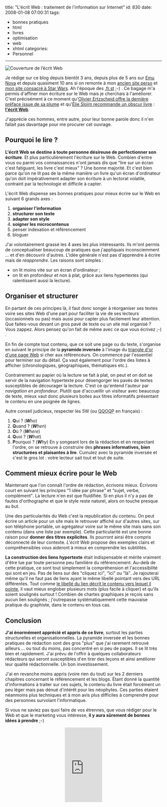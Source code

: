 title: "L'écrit Web : traitement de l'information sur Internet"
id: 830
date: 2008-01-08 07:00:31
tags:
- bonnes pratiques
- html
- livres
- optimisation
- web
- xhtml
categories:
- Personnel
---

![Couverture de l’écrit Web](/images/2008/01/ecrit-web.jpg)

Je rédige sur ce blog depuis bientôt 3 ans, depuis plus de 5 ans sur [Emu Nova](http://www.emunova.net/) et depuis quasiment 10 ans si on remonte à mon [ancien site perso](http://web.archive.org/web/20010223234921/http://www.ifrance.com/the-jedi/) et [mon site consacré à Star Wars](http://the-jedi.ifrance.com/starwars/). Ah l'époque des [.fr.st](http://www.ulimit.com/) ;-) .
Ce bagage m'a permis d'affiner mon écriture sur le Web mais je cherchais à l'améliorer. C'est précisément à ce moment qu'[Olivier Ertzscheid offre la dernière préface issue de sa plume](http://affordance.typepad.com/mon_weblog/2007/08/ronez-est-bon.html) et qu'[Élie Sloïm recommande un obscur livre](http://blog.temesis.com/2007/10/08/261-ecrit-web) : **[l'écrit Web](http://ronez.typepad.com/lecritweb/)**.

J'apprécie ces hommes, entre autre, pour leur bonne parole donc il n'en fallait pas davantage pour me procurer cet ouvrage.
<!--more-->

## Pourquoi le lire ?

**L'écrit Web se destine à toute personne désireuse de perfectionner son écriture**. Et plus particulièrement l'écriture sur le Web.
Combien d'entre vous ou parmi vos connaissances n'ont jamais dis que <q>lire sur un écran c'est fatiguant, les livre c'est mieux</q> ? Une bonne majorité. Et c'est bien parce qu'on ne lit pas de la même manière un livre qu'un écran d'ordinateur qu'on doit impérativement adapter son écriture à un lectorat volatile, contraint par la technologie et difficile à capter.

L'écrit Web dispense ses bonnes pratiques pour mieux écrire sur le Web en suivant 6 grands axes :

1.  **organiser l'information**
2.  **structurer son texte**
3.  **adapter son style**
4.  **soigner les microcontenus**
5.  penser indexation et référencement
6.  bloguer

J'ai volontairement grassé les 4 axes les plus intéressants. Ils m'ont permis de conceptualiser beaucoup de pratiques que j'appliquais inconsciemment ... et d'en découvrir d'autres.
L'idée générale n'est pas d'apprendre à écrire mais de _réapprendre_. Les raisons sont simples :

*   on lit moins vite sur un écran d'ordinateur ;
*   on lit en profondeur et non à plat, grâce aux liens hypertextes (qui ralentissent aussi la lecture).

## Organiser et structurer

En partant de ces principes là, il faut donc songer à réorganiser ses textes voire ses sites Web d'une part pour faciliter la vie de ses lecteurs (occasionnels ou pas) mais aussi pour capter plus facilement leur attention. Que faites-vous devant un gros pavé de texte ou un site mal organisé ? Vous zappez. Alors pensez qu'on fait de même avec ce que vous écrivez ;-) .

En fin de compte tout contenu, que ce soit une page ou du texte, s'organise en suivant le principe de la **pyramide inversée** à l'image du [triangle d'or d'une page Web](http://www.prweaver.fr/blog/images/google/golden-triangle.jpg) si cher aux référenceurs. On commence par l'essentiel pour terminer sur du détail. Ça vaut également pour l'ordre des listes à afficher (chronologiques, géographiques, thématiques etc.).

Contrairement au papier où la lecture se fait à plat, on peut et on doit se servir de la navigation hypertexte pour désengorger les pavés de textes susceptibles de décourager la lecture. C'est ce qu'entend l'auteur par _navigation en profondeur_.
Plutôt que d'accueillir un visiteur avec beaucoup de texte, mieux vaut donc plusieurs boites aux titres informatifs présentant le contenu en une poignée de lignes.

Autre conseil judicieux, respecter les 5W (ou <acronym title="">QQOQP</acronym> en français) :

1.  **Q**ui ? (_**W**ho_)
2.  **Q**uand ? (_**W**hen_)
3.  **O**ù ? (_**W**here_)
4.  **Q**uoi ? (_**W**hat_)
5.  **P**ourquoi ? (_**W**hy_)
En y songeant lors de la rédaction et en respectant l'ordre, on se retrouve à construire des **phrases informatives, bien structurées et plaisantes à lire**. Cumulez avec la pyramide inversée et c'est le gros lot : votre lecteur sait tout et tout de suite.

## Comment mieux écrire pour le Web

Maintenant que l'on connaît l'ordre de rédaction, écrivons mieux. Écrivons court en suivant les principes <q>1 idée par phrase</q> et <q>sujet, verbe, complément</q>. La lecture n'en est que fluidifiée. Si en plus il n'y a pas de fautes d'orthographe et que le style reste naturel, alors on touche presque au but.

Une des particularités du Web c'est la republication du contenu. On peut écrire un article pour un site mais le retrouver affiché sur d'autres sites, sur son téléphone portable, un agrégateur voire sur le même site mais sans son contenu (dans une liste par exemple).
Cette particularité est une bonne raison pour **donner des titres explicites**. Ils pourront ainsi être compris déconnecté de leur contexte. _L'écrit Web_ propose des exemples clairs et compréhensibles vous aideront à mieux en comprendre les subtilités.

**La construction des liens hypertexte** était indispensable et mérite vraiment d'être lue par toute personne peu familière du référencement. Au-delà de cette pratique, ce sont tout simplement la compréhension et l'accessibilité qui sont en jeu. Pas de liens sur des <q>cliquez ici</q>, <q>ici</q> ou <q>là</q>. Je rajouterai même qu'il ne faut pas de liens ayant le même libellé pointant vers des URL différentes.
Tout comme [le libellé du lien décrit le contenu vers lequel il pointe](http://fr.opquast.com/bonnes-pratiques/fiche/167), il vaut mieux englober plusieurs mots (plus facile à cliquer) et qu'ils soient soulignés surtout ! Combien de chartes graphiques je reçois sans aucun lien soulignés ; j'outrepasse systématiquement cette mauvaise pratique du graphiste, dans le contenu en tous cas.

## Conclusion

**J'ai énormément apprécié et appris de ce livre**, surtout les parties structurelles et organisationnelles. La pyramide inversée et les bonnes pratiques de rédaction sont des gros "plus" que j'ai rarement retrouvé ailleurs ... ou tout du moins, pas concentré en si peu de pages.
Il se lit très bien et rapidement. J'ai prévu de l'offrir à quelques collaborateurs rédacteurs qui seront susceptibles d'en tirer des leçons et ainsi améliorer leur qualité rédactionnelle. Un bon investissement.

J'ai en revanche moins appris (voire rien du tout) sur les 2 derniers chapitres concernant le référencement et les blogs. Étant donné la quantité d'informations à traiter sur ces sujets, le contenu du livre était forcément un peu léger mais pas dénué d'intérêt pour les néophytes.
Ces parties étaient néanmoins plus techniques et à mon avis plus difficiles à comprendre pour des personnes survolant l'informatique.

Si vous ne saviez pas quoi faire de vos étrennes, que vous rédiger pour le Web et que le marketing vous intéresse, **il y aura sûrement de bonnes idées à prendre** ;-)

<div style="text-align:center"><iframe src="http://rcm-fr.amazon.fr/e/cm?t=oncletom-21&o=8&p=8&l=as1&asins=2353070051&fc1=000000&IS2=1&lt1=_blank&lc1=0000FF&bc1=000000&bg1=FFFFFF&f=ifr" style="width:120px;height:240px;" scrolling="no" marginwidth="0" marginheight="0" frameborder="0"></iframe></div>